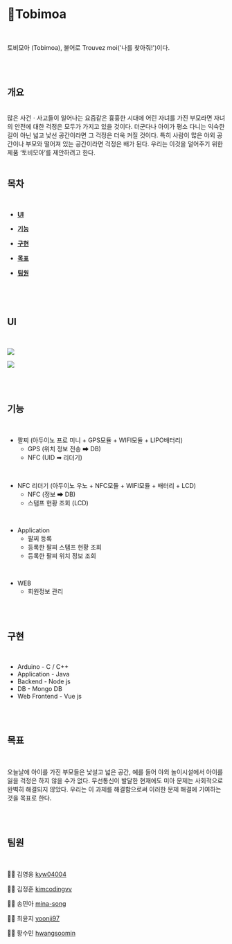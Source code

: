 # 📌Tobimoa
<br/>

토비모아 (Tobimoa), 불어로 Trouvez moi('나를 찾아줘!')이다.

<br/>

<br/>

## 개요
<br/>
 많은 사건ㆍ사고들이 일어나는 요즘같은 흉흉한 시대에 어린 자녀를 가진 부모라면 자녀의 안전에 대한 걱정은 모두가 가지고 있을 것이다.
 더군다나 아이가 평소 다니는 익숙한 길이 아닌 넓고 낯선 공간이라면 그 걱정은 더욱 커질 것이다.
 특히 사람이 많은 야외 공간이나 부모와 떨어져 있는 공간이라면 걱정은 배가 된다.
 우리는 이것을 덜어주기 위한 제품 ‘토비모아’를 제안하려고 한다.

<br/>

<br/>

## 목차
<br/>

+ **[UI](#UI)**

+ **[기능](#기능)**

+ **[구현](#구현)**

+ **[목표](#목표)**

+ **[팀원](#팀원)**

  <br/>

<br/>

## UI
<br/>

![](https://user-images.githubusercontent.com/57852139/78674974-5a0d7580-791f-11ea-85ba-3a569d4a40da.png)

![](https://user-images.githubusercontent.com/57852139/78673030-85db2c00-791c-11ea-8de7-1a01abd0ab29.png)

<br/>

<br/>

## 기능

<br/>

* 팔찌 (아두이노 프로 미니 + GPS모듈 + WIFI모듈 + LIPO배터리)
  + GPS (위치 정보 전송 ➡ DB)
  + NFC (UID ➡ 리더기)

<br/>

* NFC 리더기 (아두이노 우노 + NFC모듈 + WIFI모듈 + 배터리 + LCD)
  * NFC (정보 ➡ DB)
  * 스탬프 현황 조회 (LCD)

<br/>

* Application
  * 팔찌 등록
  * 등록한 팔찌 스탬프 현황 조회
  * 등록한 팔찌 위치 정보 조회

<br/>

* WEB
  * 회원정보 관리

<br/>

<br/>

## 구현

<br/>

+ Arduino - C / C++
+ Application - Java
+ Backend - Node js
+ DB - Mongo DB
+ Web Frontend - Vue js

<br/>

<br/>

## 목표

<br/>

오늘날에 아이를 가진 부모들은 낯설고 넓은 공간, 예를 들어 야외 놀이시설에서 아이를 잃을 걱정은 하지 않을 수가 없다. 무선통신이 발달한 현재에도 미아 문제는 사회적으로 완벽히 해결되지 않았다. 우리는 이 과제를 해결함으로써 이러한 문제 해결에 기여하는 것을 목표로 한다.

<br/>

<br/>

## 팀원

<br/>

👨‍🎓 김영웅 [kyw04004](https://github.com/kyw04004/)

👨‍🎓 김정훈 [kimcodingvv](https://github.com/kimcodingvv/)

👩‍🎓 송민아 [mina-song](https://github.com/mina-song/)

👩‍🎓 최윤지 [yoonji97](https://github.com/yoonji97/)

👩‍🎓 황수민 [hwangsoomin](https://github.com/hwangsoomin/)

<br/>

